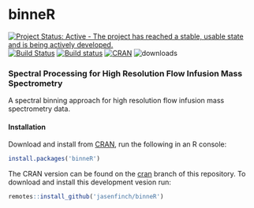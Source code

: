 # binneR

[![Project Status: Active - The project has reached a stable, usable state and is being actively developed.](http://www.repostatus.org/badges/0.1.0/active.svg)](http://www.repostatus.org/#active)
[![Build Status](https://travis-ci.org/jasenfinch/binneR.svg)](https://travis-ci.org/jasenfinch/binneR) 
[![Build status](https://ci.appveyor.com/api/projects/status/qgbik806tnd6v1up/branch/master?svg=true)](https://ci.appveyor.com/project/jasenfinch/binner/branch/master)
[![CRAN](https://www.r-pkg.org/badges/version/binneR)](https://cran.r-project.org/web/packages/binneR/index.html)
![downloads](https://cranlogs.r-pkg.org/badges/binneR)

### Spectral Processing for High Resolution Flow Infusion Mass Spectrometry

A spectral binning approach for high resolution flow infusion mass spectrometry data.

#### Installation

Download and install from [CRAN](https://cran.r-project.org/web/packages/binneR/index.html), run the following in an R console:

``` r
install.packages('binneR')
```

The CRAN version can be found on the [cran](https://github.com/jasenfinch/binneR/tree/cran) branch of this repository.
To download and install this development vesion run:

``` r
remotes::install_github('jasenfinch/binneR')
```
